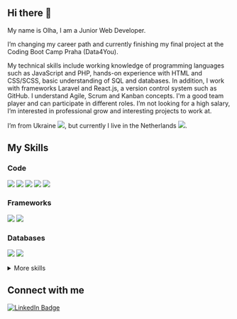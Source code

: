 <!--
**OlhaRohoza/OlhaRohoza** is a ✨ _special_ ✨ repository because its `README.md` (this file) appears on your GitHub profile.

Here are some ideas to get you started:

- 🔭 I’m currently working on ...
- 🌱 I’m currently learning ...
- 👯 I’m looking to collaborate on ...
- 🤔 I’m looking for help with ...
- 💬 Ask me about ...
- 📫 How to reach me: ...
- 😄 Pronouns: ...
- ⚡ Fun fact: ...
-->

## Hi there 👋

My name is Olha, I am a Junior Web Developer.

I’m changing my career path and currently finishing my final project at the Coding Boot Camp Praha (Data4You). 

My technical skills include working knowledge of programming languages such as JavaScript and PHP, hands-on experience with HTML and CSS/SCSS, basic understanding of SQL and databases. In addition, I work with frameworks Laravel and React.js, a version control system such as GitHub. I understand Agile, Scrum and Kanban concepts. I'm a good team player and can participate in different roles. I’m not looking for a high salary, I’m interested in professional grow and interesting projects to work at. 

I’m from Ukraine <img src="https://github.com/madebybowtie/FlagKit/blob/master/Assets/SVG/UA.svg?style=flat" />, but currently I live in the Netherlands <img src="https://github.com/madebybowtie/FlagKit/blob/master/Assets/SVG/NL.svg?style=flat" />. 

## My Skills

### Code
![](https://img.shields.io/badge/Code-JavaScript-blue)
![](https://img.shields.io/badge/Code-PHP-blue)
![](https://img.shields.io/badge/Code-HTML-blue)
![](https://img.shields.io/badge/Code-CSS-blue)
![](https://img.shields.io/badge/Code-SQL-blue)

### Frameworks
![](https://img.shields.io/badge/Frameworks-React.js-yellow)
![](https://img.shields.io/badge/Frameworks-Laravel-yellow)

### Databases
![](https://img.shields.io/badge/Databases-MySQL-green)
![](https://img.shields.io/badge/Databases-MariaDB-green)

<details>
<summary>More skills</summary>
<br />

### Tools
![](https://img.shields.io/badge/Tools-VSCode-darkred)
![](https://img.shields.io/badge/Tools-WebPack-darkred)
![](https://img.shields.io/badge/Tools-NPM-darkred)
![](https://img.shields.io/badge/Tools-GitHub-darkred)

### Processes
![](https://img.shields.io/badge/Processes-Scrum-yellowgreen)
![](https://img.shields.io/badge/Processes-Kanban-yellowgreen)
![](https://img.shields.io/badge/Processes-Agile-yellowgreen)

### Soft skills
![](https://img.shields.io/badge/SoftSkills-Teamwork-yellow)
![](https://img.shields.io/badge/SoftSkills-Timemanagement-yellow)
![](https://img.shields.io/badge/SoftSkills-Planning-yellow)
![](https://img.shields.io/badge/SoftSkills-Mentoring-yellow)

</details>

## Connect with me
[![LinkedIn Badge](https://img.shields.io/badge/LinkedIn-Profile-informational?style=flat&logo=linkedin&logoColor=white&color=0D76A8)](https://www.linkedin.com/in/olha-rohoza/)
